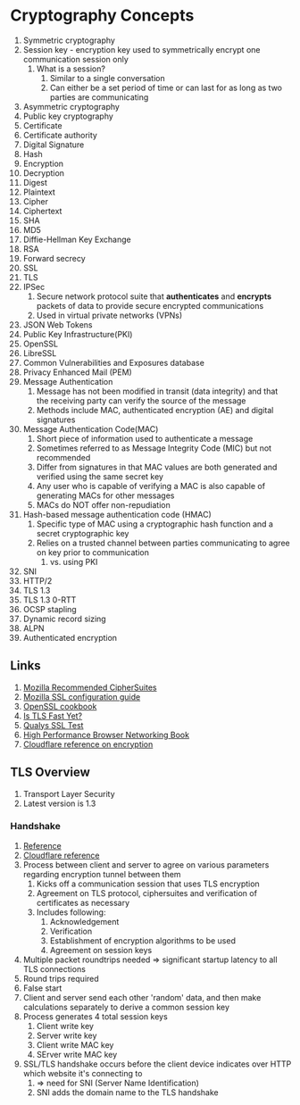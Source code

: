 # Cryptography Concepts

1. Symmetric cryptography
1. Session key - encryption key used to symmetrically encrypt one communication session only
   1. What is a session?
      1. Similar to a single conversation
      1. Can either be a set period of time or can last for as long as two parties are communicating
1. Asymmetric cryptography
1. Public key cryptography
1. Certificate
1. Certificate authority
1. Digital Signature
1. Hash
1. Encryption
1. Decryption
1. Digest
1. Plaintext
1. Cipher
1. Ciphertext
1. SHA
1. MD5
1. Diffie-Hellman Key Exchange
1. RSA
1. Forward secrecy
1. SSL
1. TLS
1. IPSec
   1. Secure network protocol suite that **authenticates** and **encrypts** packets of data to provide secure encrypted communications
   1. Used in virtual private networks (VPNs)
1. JSON Web Tokens
1. Public Key Infrastructure(PKI)
1. OpenSSL
1. LibreSSL
1. Common Vulnerabilities and Exposures database
1. Privacy Enhanced Mail (PEM)
1. Message Authentication
   1. Message has not been modified in transit (data integrity) and that the receiving party can verify the source of the message
   1. Methods include MAC, authenticated encryption (AE) and digital signatures
1. Message Authentication Code(MAC)
   1. Short piece of information used to authenticate a message
   1. Sometimes referred to as Message Integrity Code (MIC) but not recommended
   1. Differ from signatures in that MAC values are both generated and verified using the same secret key
   1. Any user who is capable of verifying a MAC is also capable of generating MACs for other messages
   1. MACs do NOT offer non-repudiation
1. Hash-based message authentication code (HMAC)
   1. Specific type of MAC using a cryptographic hash function and a secret cryptographic key
   1. Relies on a trusted channel between parties communicating to agree on key prior to communication
      1. vs. using PKI
1. SNI
1. HTTP/2
1. TLS 1.3
1. TLS 1.3 0-RTT
1. OCSP stapling
1. Dynamic record sizing
1. ALPN
1. Authenticated encryption

## Links

1. [Mozilla Recommended CipherSuites](https://wiki.mozilla.org/Security/Server_Side_TLS#Recommended_Ciphersuite)
1. [Mozilla SSL configuration guide](https://ssl-config.mozilla.org/)
1. [OpenSSL cookbook](https://www.feistyduck.com/books/openssl-cookbook/)
1. [Is TLS Fast Yet?](https://istlsfastyet.com/)
1. [Qualys SSL Test](https://www.ssllabs.com/ssltest/)
1. [High Performance Browser Networking Book](https://hpbn.co/)
1. [Cloudflare reference on encryption](https://www.cloudflare.com/learning/ssl/what-is-encryption/)

## TLS Overview

1. Transport Layer Security
1. Latest version is 1.3

### Handshake

1. [Reference](https://hpbn.co/transport-layer-security-tls/#tls-handshake)
1. [Cloudflare reference](https://www.cloudflare.com/learning/ssl/what-happens-in-a-tls-handshake/)
1. Process between client and server to agree on various parameters regarding encryption tunnel between them
   1. Kicks off a communication session that uses TLS encryption
   1. Agreement on TLS protocol, ciphersuites and verification of certificates as necessary
   1. Includes following:
      1. Acknowledgement
      1. Verification
      1. Establishment of encryption algorithms to be used
      1. Agreement on session keys
1. Multiple packet roundtrips needed => significant startup latency to all TLS connections
1. Round trips required
1. False start
1. Client and server send each other 'random' data, and then make calculations separately to derive a common session key
1. Process generates 4 total session keys
   1. Client write key
   1. Server write key
   1. Client write MAC key
   1. SErver write MAC key
1. SSL/TLS handshake occurs before the client device indicates over HTTP which website it's connecting to
   1. => need for SNI (Server Name Identification)
   1. SNI adds the domain name to the TLS handshake
